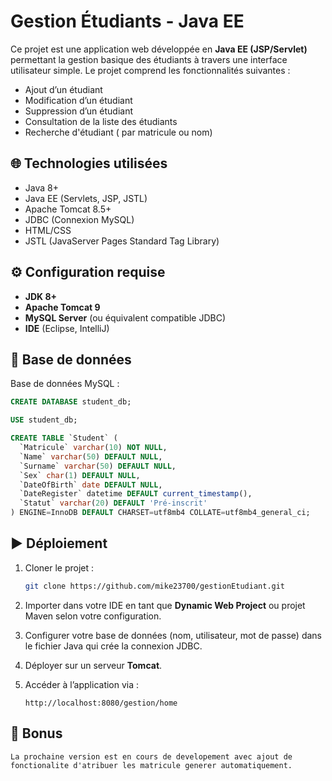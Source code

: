 # Gestion Étudiants - Java EE

Ce projet est une application web développée en **Java EE (JSP/Servlet)** permettant la gestion basique des étudiants à travers une interface utilisateur simple. Le projet comprend les fonctionnalités suivantes :

- Ajout d’un étudiant
- Modification d’un étudiant
- Suppression d’un étudiant
- Consultation de la liste des étudiants
- Recherche d'étudiant ( par matricule ou nom)

## 🌐 Technologies utilisées

- Java 8+
- Java EE (Servlets, JSP, JSTL)
- Apache Tomcat 8.5+
- JDBC (Connexion MySQL)
- HTML/CSS
- JSTL (JavaServer Pages Standard Tag Library)


## ⚙️ Configuration requise

- **JDK 8+**
- **Apache Tomcat 9**
- **MySQL Server** (ou équivalent compatible JDBC)
- **IDE** (Eclipse, IntelliJ)

## 🧠 Base de données

Base de données MySQL :

```sql
CREATE DATABASE student_db;

USE student_db;

CREATE TABLE `Student` (
  `Matricule` varchar(10) NOT NULL,
  `Name` varchar(50) DEFAULT NULL,
  `Surname` varchar(50) DEFAULT NULL,
  `Sex` char(1) DEFAULT NULL,
  `DateOfBirth` date DEFAULT NULL,
  `DateRegister` datetime DEFAULT current_timestamp(),
  `Statut` varchar(20) DEFAULT 'Pré-inscrit'
) ENGINE=InnoDB DEFAULT CHARSET=utf8mb4 COLLATE=utf8mb4_general_ci;
```

## ▶️ Déploiement

1. Cloner le projet :
   ```bash
   git clone https://github.com/mike23700/gestionEtudiant.git
   ```

2. Importer dans votre IDE en tant que **Dynamic Web Project** ou projet Maven selon votre configuration.

3. Configurer votre base de données (nom, utilisateur, mot de passe) dans le fichier Java qui crée la connexion JDBC.

4. Déployer sur un serveur **Tomcat**.

5. Accéder à l’application via :
   ```
   http://localhost:8080/gestion/home
   ```

## 🍡 Bonus

```
La prochaine version est en cours de developement avec ajout de fonctionalite d'atribuer les matricule generer automatiquement.

```

